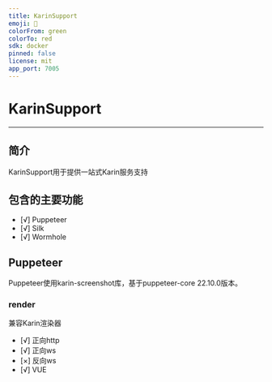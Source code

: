 ```yaml
---
title: KarinSupport
emoji: 👀
colorFrom: green
colorTo: red
sdk: docker
pinned: false
license: mit
app_port: 7005 
---
```


# KarinSupport
---

## 简介
KarinSupport用于提供一站式Karin服务支持

## 包含的主要功能
- [√] Puppeteer
- [√] Silk
- [√] Wormhole

## Puppeteer
Puppeteer使用karin-screenshot库，基于puppeteer-core 22.10.0版本。
### render
兼容Karin渲染器
- [√] 正向http
- [√] 正向ws
- [×] 反向ws
- [√] VUE

